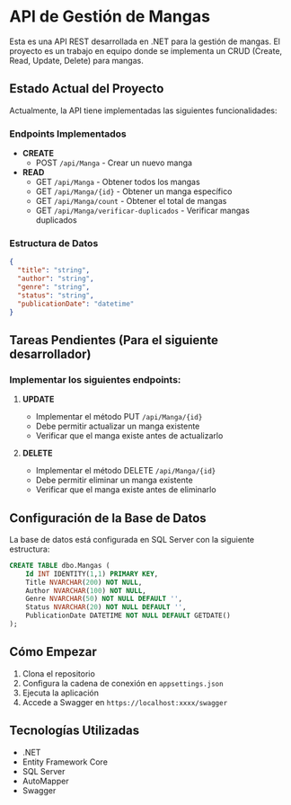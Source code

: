 # API de Gestión de Mangas

Esta es una API REST desarrollada en .NET para la gestión de mangas. El proyecto es un trabajo en equipo donde se implementa un CRUD (Create, Read, Update, Delete) para mangas.

## Estado Actual del Proyecto

Actualmente, la API tiene implementadas las siguientes funcionalidades:

### Endpoints Implementados
- **CREATE**
  - POST `/api/Manga` - Crear un nuevo manga
- **READ**
  - GET `/api/Manga` - Obtener todos los mangas
  - GET `/api/Manga/{id}` - Obtener un manga específico
  - GET `/api/Manga/count` - Obtener el total de mangas
  - GET `/api/Manga/verificar-duplicados` - Verificar mangas duplicados

### Estructura de Datos
```json
{
  "title": "string",
  "author": "string",
  "genre": "string",
  "status": "string",
  "publicationDate": "datetime"
}
```

## Tareas Pendientes (Para el siguiente desarrollador)

### Implementar los siguientes endpoints:

1. **UPDATE**
   - Implementar el método PUT `/api/Manga/{id}`
   - Debe permitir actualizar un manga existente
   - Verificar que el manga existe antes de actualizarlo

2. **DELETE**
   - Implementar el método DELETE `/api/Manga/{id}`
   - Debe permitir eliminar un manga existente
   - Verificar que el manga existe antes de eliminarlo

## Configuración de la Base de Datos

La base de datos está configurada en SQL Server con la siguiente estructura:

```sql
CREATE TABLE dbo.Mangas (
    Id INT IDENTITY(1,1) PRIMARY KEY,
    Title NVARCHAR(200) NOT NULL,
    Author NVARCHAR(100) NOT NULL,
    Genre NVARCHAR(50) NOT NULL DEFAULT '',
    Status NVARCHAR(20) NOT NULL DEFAULT '',
    PublicationDate DATETIME NOT NULL DEFAULT GETDATE()
);
```

## Cómo Empezar

1. Clona el repositorio
2. Configura la cadena de conexión en `appsettings.json`
3. Ejecuta la aplicación
4. Accede a Swagger en `https://localhost:xxxx/swagger`

## Tecnologías Utilizadas
- .NET
- Entity Framework Core
- SQL Server
- AutoMapper
- Swagger 